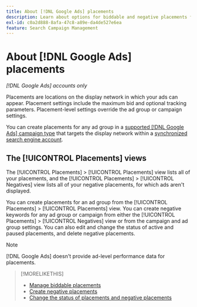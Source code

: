```yaml
---
title: About [!DNL Google Ads] placements
description: Learn about options for biddable and negative placements for [!DNL Google Ads].
exl-id: c0a2d888-8afa-47c8-a89e-da4de527e6ea
feature: Search Campaign Management
---
```

# About [!DNL Google Ads] placements

*[!DNL Google Ads] accounts only*

Placements are locations on the display network in which your ads can appear. Placement settings include the maximum bid and optional tracking parameters. Placement-level settings override the ad group or campaign settings.

You can create placements for any ad group in a [supported [!DNL Google Ads] campaign type](/help/search-social-commerce/introduction/supported-inventory.md) that targets the display network within a [synchronized search engine account](/help/search-social-commerce/campaign-management/accounts/ad-network-account-about.md).

## The [!UICONTROL Placements] views

The [!UICONTROL Placements] > [!UICONTROL Placements] view lists all of your placements, and the [!UICONTROL Placements] > [!UICONTROL Negatives] view lists all of your negative placements, for which ads aren't displayed.

You can create placements for an ad group from the [!UICONTROL Placements] > [!UICONTROL Placements] view. You can create negative keywords for any ad group or campaign from either the [!UICONTROL Placements] > [!UICONTROL Negatives] view or from the campaign and ad group settings.  You can also edit and change the status of active and paused placements, and delete negative placements.

>[!NOTE]
>
>[!DNL Google Ads] doesn't provide ad-level performance data for placements.

>[!MORELIKETHIS]
>
>* [Manage biddable placements](placement-manage.md)
>* [Create negative placements](placement-negative-create.md)
>* [Change the status of placements and negative placements](placement-status-edit.md)
